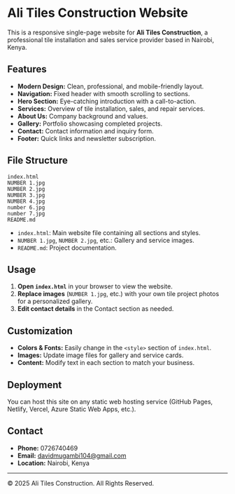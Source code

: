 # Ali Tiles Construction Website

This is a responsive single-page website for **Ali Tiles Construction**, a professional tile installation and sales service provider based in Nairobi, Kenya.

## Features

- **Modern Design:** Clean, professional, and mobile-friendly layout.
- **Navigation:** Fixed header with smooth scrolling to sections.
- **Hero Section:** Eye-catching introduction with a call-to-action.
- **Services:** Overview of tile installation, sales, and repair services.
- **About Us:** Company background and values.
- **Gallery:** Portfolio showcasing completed projects.
- **Contact:** Contact information and inquiry form.
- **Footer:** Quick links and newsletter subscription.

## File Structure

```
index.html
NUMBER 1.jpg
NUMBER 2.jpg
NUMBER 3.jpg
NUMBER 4.jpg
number 6.jpg
number 7.jpg
README.md
```

- `index.html`: Main website file containing all sections and styles.
- `NUMBER 1.jpg`, `NUMBER 2.jpg`, etc.: Gallery and service images.
- `README.md`: Project documentation.

## Usage

1. **Open `index.html`** in your browser to view the website.
2. **Replace images** (`NUMBER 1.jpg`, etc.) with your own tile project photos for a personalized gallery.
3. **Edit contact details** in the Contact section as needed.

## Customization

- **Colors & Fonts:** Easily change in the `<style>` section of `index.html`.
- **Images:** Update image files for gallery and service cards.
- **Content:** Modify text in each section to match your business.

## Deployment

You can host this site on any static web hosting service (GitHub Pages, Netlify, Vercel, Azure Static Web Apps, etc.).

## Contact

- **Phone:** 0726740469
- **Email:** davidmugambi104@gmail.com
- **Location:** Nairobi, Kenya

---

© 2025 Ali Tiles Construction. All Rights Reserved.